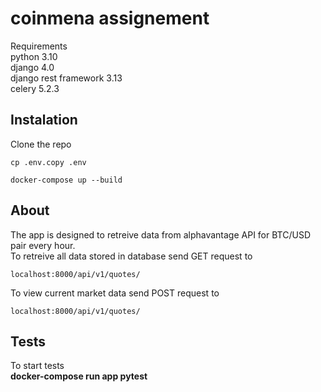 # coinmena assignement

Requirements <br>
python 3.10 <br>
django  4.0 <br>
django rest framework 3.13  <br>
celery 5.2.3

## Instalation
Clone the repo <br/>
```shell
cp .env.copy .env
```
```shell
docker-compose up --build
```

## About

The app is designed to retreive data from alphavantage API for BTC/USD pair
every hour. <br>
To retreive all data stored in database send GET request to <br>
```shell
localhost:8000/api/v1/quotes/
```

To view current market data send POST request to <br>
```shell
localhost:8000/api/v1/quotes/
```

## Tests
To start tests <br>
<strong>docker-compose run app pytest</strong>
